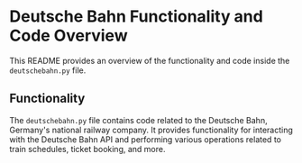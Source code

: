 # Deutsche Bahn Functionality and Code Overview

This README provides an overview of the functionality and code inside the `deutschebahn.py` file.

## Functionality

The `deutschebahn.py` file contains code related to the Deutsche Bahn, Germany's national railway company. It provides functionality for interacting with the Deutsche Bahn API and performing various operations related to train schedules, ticket booking, and more.

